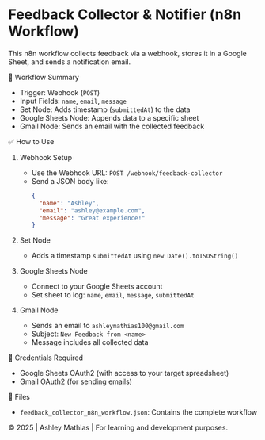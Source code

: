 
# Feedback Collector & Notifier (n8n Workflow)

This n8n workflow collects feedback via a webhook, stores it in a Google Sheet, and sends a notification email.

📌 Workflow Summary
- Trigger: Webhook (`POST`)
- Input Fields: `name`, `email`, `message`
- Set Node: Adds timestamp (`submittedAt`) to the data
- Google Sheets Node: Appends data to a specific sheet
- Gmail Node: Sends an email with the collected feedback

✅ How to Use

1. Webhook Setup
   - Use the Webhook URL: `POST /webhook/feedback-collector`
   - Send a JSON body like:
     ```json
     {
       "name": "Ashley",
       "email": "ashley@example.com",
       "message": "Great experience!"
     }
     ```

2. Set Node
   - Adds a timestamp `submittedAt` using `new Date().toISOString()`

3. Google Sheets Node
   - Connect to your Google Sheets account
   - Set sheet to log: `name`, `email`, `message`, `submittedAt`

4. Gmail Node
   - Sends an email to `ashleymathias100@gmail.com`
   - Subject: `New Feedback from <name>`
   - Message includes all collected data

🔐 Credentials Required
- Google Sheets OAuth2 (with access to your target spreadsheet)
- Gmail OAuth2 (for sending emails)

📂 Files
- `feedback_collector_n8n_workflow.json`: Contains the complete workflow



© 2025 | Ashley Mathias | For learning and development purposes.
